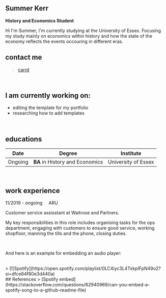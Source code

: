 ## Summer Kerr
**History and Economics Student**  

Hi I'm Summer,
I'm currently studying at the University of Essex. Focusing my study mainly on economics within history and how the state of the economy reflects the events occouring in different eras.
<br>

## contact me
> [carrd](https://summersintro.carrd.co/)
<br>

## I am currently working on:
- editing the template for my portfolio
- researching how to add templates
<br>

## educations

| Date | Degree | Institute |
--- | --- | ---
|Ongoing|**BA** in History and Economics |University of Essex|


<br>

## work experience
11/2019 - ongoing &nbsp; &nbsp; ARU

Customer service assisstant at Waitrose and Partners. 


My key responsibilities in this role includes organising tasks for the ops department, engaging with customers to ensure good service, working shopfloor, manning the tills and the phone, closing duties. 


<br>

And here is an example for embedding an audio player:

<br>
> [![Spotify](https://open.spotify.com/playlist/0LC4iyc3L4TxkpIFpN49o2?si=dfce84f80e3d440a)

<br>
## References
> [Spotify embed](https://stackoverflow.com/questions/62940969/can-you-embed-a-spotify-song-to-a-github-readme-file)
<br><br> 
